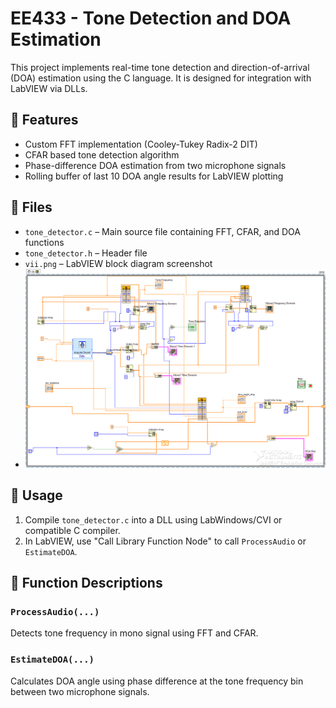 # EE433 - Tone Detection and DOA Estimation

This project implements real-time tone detection and direction-of-arrival (DOA) estimation using the C language. It is designed for integration with LabVIEW via DLLs.

## 🔧 Features
- Custom FFT implementation (Cooley-Tukey Radix-2 DIT)
- CFAR based tone detection algorithm
- Phase-difference DOA estimation from two microphone signals
- Rolling buffer of last 10 DOA angle results for LabVIEW plotting

## 📁 Files
- `tone_detector.c` – Main source file containing FFT, CFAR, and DOA functions
- `tone_detector.h` – Header file 
- `vii.png` – LabVIEW block diagram screenshot
- ![block_diagram](vii.png)

## 📌 Usage
1. Compile `tone_detector.c` into a DLL using LabWindows/CVI or compatible C compiler.
2. In LabVIEW, use "Call Library Function Node" to call `ProcessAudio` or `EstimateDOA`.

## 🧠 Function Descriptions
### `ProcessAudio(...)`
Detects tone frequency in mono signal using FFT and CFAR.

### `EstimateDOA(...)`
Calculates DOA angle using phase difference at the tone frequency bin between two microphone signals.
